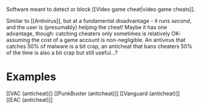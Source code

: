 Software meant to detect or block [[Video game cheat|video game cheats]].

Similar to [[Antivirus]], but at a fundamental disadvantage - it runs *second*, and the user is (presumably) helping the cheat!
Maybe it has one advantage, though: catching cheaters only sometimes is relatively OK- assuming the cost of a game account is non-negligible. An antivirus that catches 50% of malware is a bit crap, an anticheat that bans cheaters 50% of the time is also a bit crap but still useful...?
# Examples
[[VAC (anticheat)]]
[[PunkBuster (anticheat)]]
[[Vanguard (anticheat)]]
[[EAC (anticheat)]]
